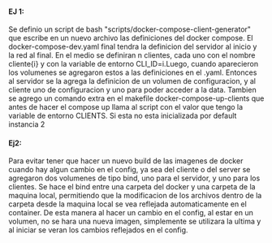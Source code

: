 #### EJ 1:
Se definio un script de bash "scripts/docker-compose-client-generator" que escribe en un nuevo archivo las definiciones del docker compose. El docker-compose-dev.yaml final tendra la definicion del servidor al inicio y la red al final. En el medio se definiran n clientes, cada uno con el nombre cliente{i} y  con la variable de entorno CLI_ID=i.Luego, cuando aparecieron los volumenes se agregaron estos a las definiciones en el .yaml. Entonces al servidor se la agrega la definicion de un volumen de configuracion, y al cliente uno de configuracion y uno para poder acceder a la data. Tambien se agrego un comando extra en el makefile docker-compose-up-clients que antes de hacer el compose up llama al script con el valor que tengo la variable de entorno CLIENTS. Si esta no esta inicializada por default instancia 2

#### Ej2:
Para evitar tener que hacer un nuevo build de las imagenes de docker cuando hay algun cambio en el config, ya sea del cliente o del server se agregaron dos volumenes de tipo bind, uno para el servidor, y uno para los clientes. Se hace el bind entre  una carpeta del docker y una carpeta de la maquina local, permitiendo que la modificacion de los archivos dentro de la carpeta desde la maquina local se vea reflejada automaticamente en el container. De esta manera al hacer un cambio en el config, al estar en un volumen, no se hara una nueva imagen, simplemente se utilizara la ultima y al iniciar se veran los cambios reflejados en el config.